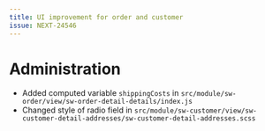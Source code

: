 ```yaml
---
title: UI improvement for order and customer
issue: NEXT-24546
---
```

# Administration
* Added computed variable `shippingCosts` in `src/module/sw-order/view/sw-order-detail-details/index.js`
* Changed style of radio field in `src/module/sw-customer/view/sw-customer-detail-addresses/sw-customer-detail-addresses.scss`
